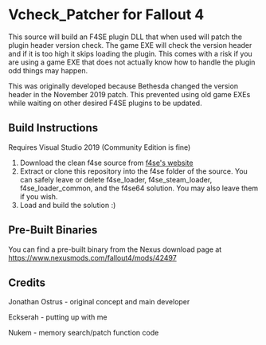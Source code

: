 # Vcheck_Patcher for Fallout 4

This source will build an F4SE plugin DLL that when used will patch the plugin header version check. The game EXE will check the version header and if it is too high it skips loading the plugin. This comes with a risk if you are using a game EXE that does not actually know how to handle the plugin odd things may happen.

This was originally developed because Bethesda changed the version header in the November 2019 patch. This prevented using old game EXEs while waiting on other desired F4SE plugins to be updated.

## Build Instructions

Requires Visual Studio 2019 (Community Edition is fine)

1) Download the clean f4se source from [f4se's website](http://f4se.silverlock.org/)
2) Extract or clone this repository into the f4se folder of the source. You can safely leave or delete f4se_loader, f4se_steam_loader, f4se_loader_common, and the f4se64 solution. You may also leave them if you wish.
3) Load and build the solution :)

## Pre-Built Binaries

You can find a pre-built binary from the Nexus download page at https://www.nexusmods.com/fallout4/mods/42497

## Credits

Jonathan Ostrus - original concept and main developer

Eckserah - putting up with me

Nukem - memory search/patch function code

